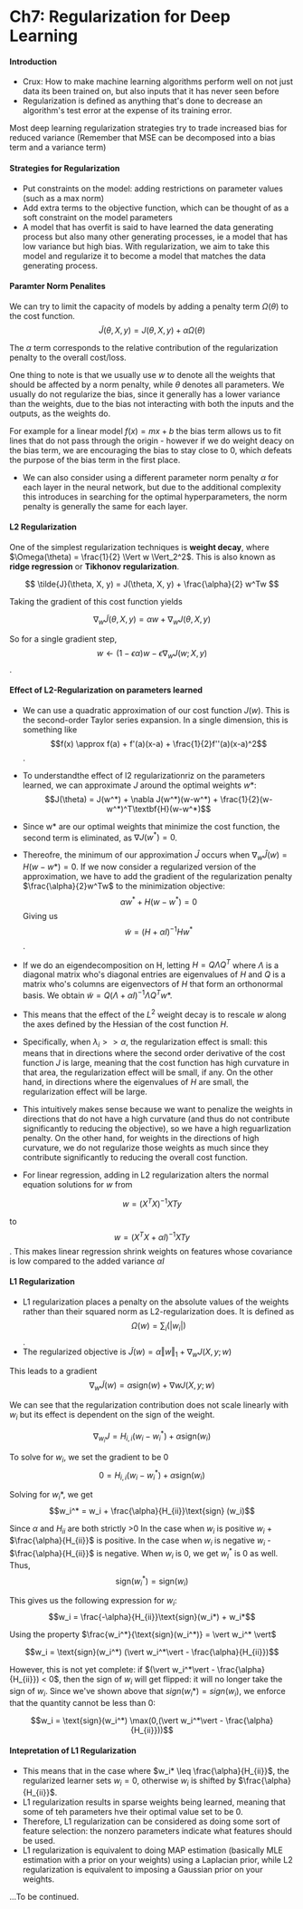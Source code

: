 # Ch7: Regularization for Deep Learning

#### Introduction
- Crux: How to make machine learning algorithms perform well on not just data its been trained on, but also inputs that it has never seen before
- Regularization is defined as anything that's done to decrease an algorithm's test error at the expense of its training error. 


Most deep learning regularization strategies try to trade increased bias for reduced variance (Remember that MSE can be decomposed into a bias term and a variance term)

#### Strategies for Regularization
- Put constraints on the model: adding restrictions on parameter values (such as a max norm)
- Add extra terms to the objective function, which can be thought of as a soft constraint on the model parameters
- A model that has overfit is said to have learned the data generating process but also many other generating processes, ie a model that has low variance but high bias. With regularization, we aim to take this model and regularize it to become a model that matches the data generating process.


#### Paramter Norm Penalites

We can try to limit the capacity of models by adding a penalty term $\Omega(\theta)$ to the cost function.
$$ \tilde{J}(\theta, X, y) = J(\theta, X, y) + \alpha \Omega(\theta)$$

The $\alpha$ term corresponds to the relative contribution of the regularization penalty to the overall cost/loss.

One thing to note is that we usually use $w$ to denote all the weights that should be affected by a norm penalty, while $\theta$ denotes all parameters. We usually do not regularize the bias, since it generally has a lower variance than the weights, due to the bias not interacting with both the inputs and the outputs, as the weights do.

For example for a linear model $f(x) =mx+b$ the bias term allows us to fit lines that do not pass through the origin - however if we do weight deacy on the bias term, we are encouraging the bias to stay close to 0, which defeats the purpose of the bias term in the first place.

- We can also consider using a different parameter norm penalty $\alpha$ for each layer in the neural network, but due to the additional complexity this introduces in searching for the optimal hyperparameters, the norm penalty is generally the same for each layer.


#### L2 Regularization

One of the simplest regularization techniques is **weight decay**, where $\Omega(\theta) = \frac{1}{2} \Vert w \Vert_2^2$. This is also known as **ridge regression** or **Tikhonov regularization**.

$$ \tilde{J}(\theta, X, y) = J(\theta, X, y) + \frac{\alpha}{2} w^Tw $$

Taking the gradient of this cost function yields

$$\nabla_w \tilde{J}(\theta, X, y) = \alpha w + \nabla_w J(\theta, X, y) $$

So for a single gradient step, $$ w \leftarrow (1- \epsilon \alpha)w - \epsilon \nabla_w J(w; X,y) $$.

#### Effect of L2-Regularization on parameters learned

- We can use a quadratic approximation of our cost function $J(w)$. This is the second-order Taylor series expansion. In a single dimension, this is something like $$f(x) \approx f(a) + f'(a)(x-a) + \frac{1}{2}f''(a)(x-a)^2$$.

- To understandthe effect of l2 regularizationriz on the parameters learned, we can approximate $J$ around the optimal weights $w*$: $$J(\theta) = J(w^*) + \nabla J(w^*)(w-w^*) + \frac{1}{2}(w-w^*)^T\textbf{H}(w-w^*)$$
- Since w* are our optimal weights that minimize the cost function, the second term is eliminated, as $\nabla J(w^*) = 0$. 

- Thereofre, the minimum of our approximation $\hat{J}$ occurs when $\nabla_w \hat{J}(w) = H(w-w*) = 0$. If we now consider a regularized version of the approximation, we have to add the gradient of the regularization penalty $\frac{\alpha}{2}w^Tw$ to the minimization objective: $$\alpha w^* + H(w-w^*) = 0$$ Giving us $$\tilde{w} = (H + \alpha I)^{-1}Hw^*$$.
- If we do an eigendecomposition on H, letting $H = Q\Lambda Q^T$ where $\Lambda$ is a diagonal matrix who's diagonal entries are eigenvalues of $H$ and $Q$ is a matrix who's columns are eigenvectors of $H$ that form an orthonormal basis. We obtain $\tilde{w} = Q(\Lambda + \alpha I)^{-1}\Lambda Q^T w*$.
- This means that the effect of the $L^2$ weight decay is to rescale $w$ along the axes defined by the Hessian of the cost function $H$. 
- Specifically, when $\lambda_i >> \alpha$, the regularization effect is small: this means that in directions where the second order derivative of the cost function $J$ is large, meaning that the cost function has high curvature in that area, the regularization effect will be small, if any. On the other hand, in directions where the eigenvalues of $H$ are small, the regularization effect will be large.
- This intuitively makes sense because we want to penalize the weights in directions that do not have a high curvature (and thus do not contribute significantly to reducing the objective), so we have a high reguarlization penalty. On the other hand, for weights in the directions of high curvature, we do not regularize those weights as much since they contribute significantly to reducing the overall cost function.


- For linear regression, adding in L2 regularization alters the normal equation solutions for $w$ from 

$$w = (X^TX)^{-1} XTy$$ 

to $$w = (X^TX + \alpha I)^{-1} XTy$$. This makes linear regression shrink weights on features whose covariance is low compared to the added variance $\alpha I$

#### L1 Regularization
- L1 regularization places a penalty on the absolute values of the weights rather than their squared norm as L2-regularization does. It is defined as $$\Omega(w) = \sum_i (\vert w_i \vert)$$.
- The regularized objective is $\tilde{J}(w) = \alpha \Vert w \Vert_1 + \nabla_w J(X, y;w)$

This leads to a gradient $$\nabla_w \tilde{J}(w) = \alpha \text{sign}(w) + \nabla{w}J(X,y ;w)$$

We can see that the regularization contribution does not scale linearly with $w_i$ but its effect is dependent on the sign of the weight. 

$$\nabla_{w_i}J = H_{i,i}(w_i-w_i^*) + \alpha \text{sign}(w_i) $$

To solve for $w_i$, we set the gradient to be 0
$$0 =  H_{i,i}(w_i-w_i^*) + \alpha \text{sign}(w_i) $$

Solving for $w_i*$, we get
$$w_i^* = w_i + \frac{\alpha}{H_{ii}}\text{sign} (w_i)$$

Since $\alpha$ and $H_{ii}$ are both strictly >0
In the case when $w_i$ is positive $w_i$ + $\frac{\alpha}{H_{ii}}$ is positive. 
In the case when $w_i$ is negative $w_i$ - $\frac{\alpha}{H_{ii}}$ is negative. 
When $w_i$ is 0, we get $w_I^*$ is 0 as well.
Thus, $$\text{sign} (w_i^*) = \text{sign}(w_i)$$




This gives us the following expression for $w_i$: $$w_i = \frac{-\alpha}{H_{ii}}\text{sign}(w_i*) + w_i*$$

Using the property $\frac{w_i^*}{\text{sign}(w_i^*)} = \vert w_i^* \vert$

$$w_i = \text{sign}(w_i^*) (\vert w_i^*\vert - \frac{\alpha}{H_{ii}})$$

However, this is not yet complete: if $(\vert w_i^*\vert - \frac{\alpha}{H_{ii}}) < 0$, then the sign of $w_i$ will get flipped: it will no longer take the sign of $w_i$. Since we've shown above that $sign(w_i*) = sign(w_i)$, we enforce that the quantity cannot be less than $0$:

$$w_i = \text{sign}(w_i^*) \max(0,(\vert w_i^*\vert - \frac{\alpha}{H_{ii}}))$$

#### Intepretation of L1 Regularization

- This means that in the case where $w_i* \leq \frac{\alpha}{H_{ii}}$, the regularized learner sets $w_i = 0$, otherwise $w_i$ is shifted by $\frac{\alpha}{H_{ii}}$. 
- L1 regularization results in sparse weights being learned, meaning that some of teh parameters hve their optimal value set to be 0. 
- Therefore, L1 regularization can be considered as doing some sort of feature selection: the nonzero parameters indicate what features should be used. 
- L1 regularization is equivalent to doing MAP estimation (basically MLE estimation with a prior on your weights) using a Laplacian prior, while L2 regularization is equivalent to imposing a Gaussian prior on your weights.

...To be continued.

